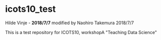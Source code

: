 # icots10_test

Hilde Vinje - **2018/7/7**
modified by Naohiro Takemura 2018/7/7

This is a test repository for ICOTS10, workshopA "Teaching Data Science"
